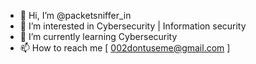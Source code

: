 - 👋 Hi, I’m @packetsniffer_in
- 👀 I’m interested in Cybersecurity | Information security
- 🌱 I’m currently learning Cybersecurity
- 📫 How to reach me [ 002dontuseme@gmail.com ]

<!---
packetsniffer_in/packetsniffer_in is a ✨ special ✨ repository because its `README.md` (this file) appears on your GitHub profile.
You can click the Preview link to take a look at your changes.
--->
